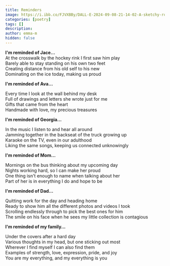 ```yaml
---
title: Reminders
image: https://i.ibb.co/FJVXBBy/DALL-E-2024-09-08-21-14-02-A-sketchy-rough-watercolor-painting-that-reflects-the-heartfelt-tone-of-t.webp
categories: [poetry]
tags: []
description:
author: emma-m
hidden: false
---
```


**I'm reminded of Jace…**  
At the crosswalk by the hockey rink I first saw him play  
Barely able to stay standing on his own two feet  
Creating distance from his old self to his new  
Dominating on the ice today, making us proud  

**I'm reminded of Ava…**

Every time I look at the wall behind my desk  
Full of drawings and letters she wrote just for me  
Gifts that came from the heart  
Handmade with love, my precious treasures  

**I'm reminded of Georgia…**

In the music I listen to and hear all around  
Jamming together in the backseat of the truck growing up  
Karaoke on the TV, even in our adulthood  
Liking the same songs, keeping us connected unknowingly  

**I'm reminded of Mom…**

Mornings on the bus thinking about my upcoming day  
Nights working hard, so I can make her proud  
One thing isn't enough to name when talking about her  
Part of her is in everything I do and hope to be  

**I'm reminded of Dad…**

Quitting work for the day and heading home  
Ready to show him all the different photos and videos I took  
Scrolling endlessly through to pick the best ones for him  
The smile on his face when he sees my little collection is contagious  

**I'm reminded of my family…**

Under the covers after a hard day  
Various thoughts in my head, but one sticking out most  
Wherever I find myself I can also find them  
Examples of strength, love, expression, pride, and joy  
You are my everything, and my everything is you
